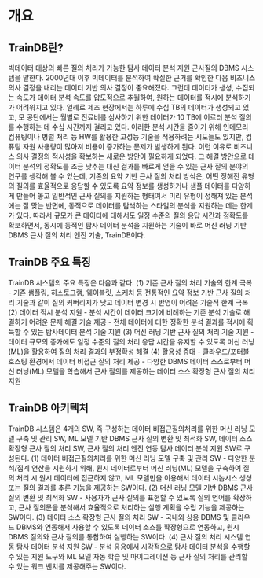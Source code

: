 # 개요

## TrainDB란?
빅데이터 대상의 빠른 질의 처리가 가능한 탐사 데이터 분석 지원 근사질의 DBMS 시스템을 말한다.
 2000년대 이후 빅데이터를 분석하여 확실한 근거를 확인한 다음 비즈니스 의사 결정을 내리는 데이터 기반 의사 결정이 중요해졌다. 그런데 데이터가 생성, 수집되는 속도가 데이터 분석 속도를 압도적으로 추월하여, 원하는 데이터를 적시에 분석하기가 어려워지고 있다. 일례로 제조 현장에서는 하루에 수십 TB의 데이터가 생성되고 있고, 모 공단에서는 월별로 진료비를 심사하기 위한 데이터가 10 TB에 이르러 분석 질의를 수행하는 데 수십 시간까지 걸리고 있다. 이러한 분석 시간을 줄이기 위해 인메모리 컴퓨팅이나 병렬 처리 등 HW를 활용한 고성능 기술을 적용하려는 시도들도 있지만, 컴퓨팅 자원 사용량이 많아져 비용이 증가하는 문제가 발생하게 된다. 이런 이유로 비즈니스 의사 결정의 적시성을 확보하는 새로운 방안이 필요하게 되었다.
그 해결 방안으로 데이터 분석의 정확도를 조금 낮추는 대신 결과를 빠르게 얻을 수 있는 근사 질의 분야의 연구를 생각해 볼 수 있는데, 기존의 요약 기반 근사 질의 처리 방식은,  어떤 정해진 유형의 질의를 효율적으로 응답할 수 있도록 요약 정보를 생성하거나 샘플 데이터를 다양하게 만들어 놓고 일반적인 근사 질의를 지원하는 형태여서 미리 유형이 정해져 있는 분석에는 잘 맞는 반면에, 동적으로 데이터를 탐색하는 스타일의 분석을 지원하는 데는 한계가 있다.
 따라서 규모가 큰 데이터에 대해서도 일정 수준의 질의 응답 시간과 정확도를 확보하면서, 동시에 동적인 탐사 데이터 분석을 지원하는 기술이 바로 머신 러닝 기반 DBMS 근사 질의 처리 엔진 기술, TrainDB이다.

## TrainDB 주요 특징
TrainDB 시스템의 주요 특징은 다음과 같다.
(1) 기존 근사 질의 처리 기술의 한계 극복
    - 기존 샘플링, 히스토그램, 웨이블릿, 스케치 등 전통적인 요약 정보 기반 근사 질의 처리 기술과 같이 질의 커버리지가 낮고 데이터 변경 시 반영이 어려운 기술적 한계 극복
(2) 데이터 적시 분석 지원
    - 분석 시간이 데이터 크기에 비례하는 기존 분석 기술로 해결하기 어려운 문제 해결 기술 제공
    - 전체 데이터에 대한 정확한 분석 결과를 적시에 획득할 수 있는 탐사데이터 분석 기술 지원
(3) 머신 러닝 기반 근사 질의 처리 기술 지원
    - 데이터 규모의 증가에도 일정 수준의 질의 처리 응답 시간을 유지할 수 있도록 머신 러닝(ML)을 활용하여 질의 처리 결과의 부정확성 해결
(4) 활용성 증대
    - 클라우드/포터블 호스팅 환경에서 데이터 비접근 질의 처리 제공
    - 다양한 DBMS 데이터 소스로부터 머신 러닝(ML) 모델을 학습해서 근사 질의를 제공하는 데이터 소스 확장형 근사 질의 처리 지원

## TrainDB 아키텍처
TrainDB 시스템은 4개의 SW, 즉 구성하는 데이터 비접근질의처리를 위한 머신 러닝 모델 구축 및 관리 SW, ML 모델 기반 DBMS 근사 질의 변환 및 최적화 SW, 데이터 소스 확장형 근사 질의 처리 SW, 근사 질의 처리 엔진 연동 탐사 데이터 분석 지원 SW로 구성된다.
(1) 데이터 비접근질의처리를 위한 머신 러닝 모델 구축 및 관리 SW
    - 다양한 분석/집계 연산을 지원하기 위해, 원시 데이터로부터 머신 러닝(ML) 모델을 구축하여 질의 처리 시 원시 데이터에 접근하지 않고, ML 모델만을 이용해서 데이터 시놉시스 생성 또는 질의 결과를 추론 기능을 제공하는 SW이다.
(2) 머신 러닝 모델 기반 DBMS 근사 질의 변환 및 최적화 SW
    - 사용자가 근사 질의를 표현할 수 있도록 질의 언어를 확장하고, 근사 질의문을 분석해서 효율적으로 처리하는 실행 계획을 수립 기능을 제공하는 SW이다.
(3) 데이터 소스 확장형 근사 질의 처리 SW
    - 국내외 상용 DBMS 및 클라우드 DBMS와 연동해서 사용할 수 있도록 데이터 소스를 확장형으로 연동하고, 원시 DBMS 질의와 근사 질의를 통합하여 실행하는 SW이다.
(4) 근사 질의 처리 시스템 연동 탐사 데이터 분석 지원 SW
    - 분석 응용에서 시각적으로 탐사 데이터 분석을 수행할 수 있는 지원 도구와 ML 모델 자동 학습 및 마이그레이션 등 근사 질의 처리를 관리할 수 있는 워크 벤치를 제공해주는 SW이다.
